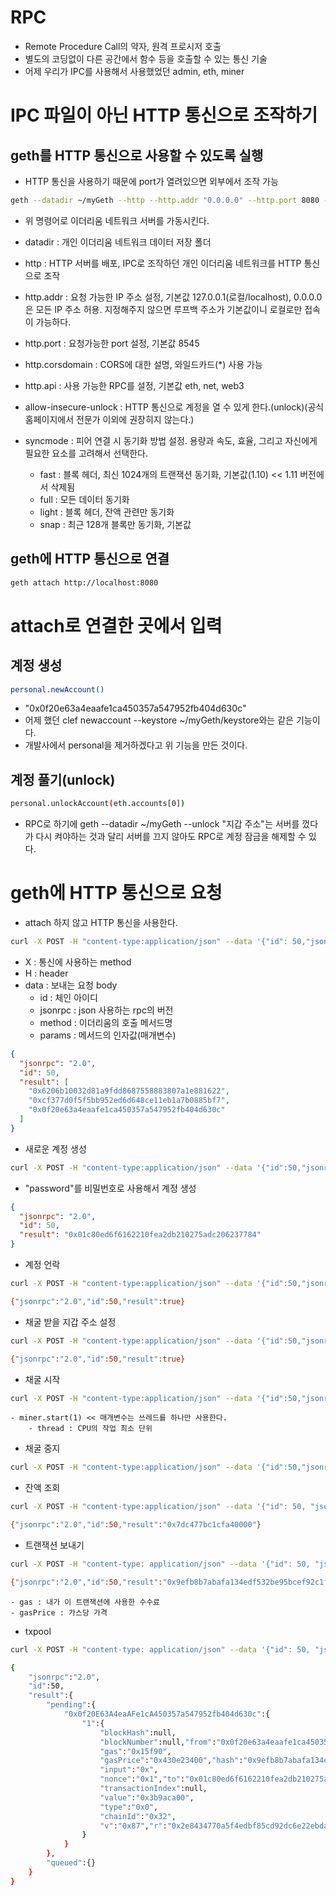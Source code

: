 # RPC

- Remote Procedure Call의 약자, 원격 프로시저 호출
- 별도의 코딩없이 다른 공간에서 함수 등을 호출할 수 있는 통신 기술
- 어제 우리가 IPC를 사용해서 사용했었던 admin, eth, miner

# IPC 파일이 아닌 HTTP 통신으로 조작하기

## geth를 HTTP 통신으로 사용할 수 있도록 실행

- HTTP 통신을 사용하기 때문에 port가 열려있으면 외부에서 조작 가능

```sh
geth --datadir ~/myGeth --http --http.addr "0.0.0.0" --http.port 8080 --http.corsdomain "*" --http.api "admin,miner,txpool,web3,personal,eth,net" --allow-insecure-unlock --syncmode full --networkid 50
```

- 위 명령어로 이더리움 네트워크 서버를 가동시킨다.

- datadir : 개인 이더리움 네트워크 데이터 저장 폴더
- http : HTTP 서버를 배포, IPC로 조작하던 개인 이더리움 네트워크를 HTTP 통신으로 조작
- http.addr : 요청 가능한 IP 주소 설정, 기본값 127.0.0.1(로컬/localhost), 0.0.0.0은 모든 IP 주소 허용. 지정해주지 않으면 루프백 주소가 기본값이니 로컬로만 접속이 가능하다.
- http.port : 요청가능한 port 설정, 기본값 8545
- http.corsdomain : CORS에 대한 설명, 와일드카드(\*) 사용 가능
- http.api : 사용 가능한 RPC를 설정, 기본값 eth, net, web3
- allow-insecure-unlock : HTTP 통신으로 계정을 열 수 있게 한다.(unlock)(공식 홈페이지에서 전문가 이외에 권장히지 않는다.)
- syncmode : 피어 연결 시 동기화 방법 설정. 용량과 속도, 효율, 그리고 자신에게 필요한 요소를 고려해서 선택한다.
  - fast : 블록 헤더, 최신 1024개의 트랜잭션 동기화, 기본값(1.10) << 1.11 버전에서 삭제됨
  - full : 모든 데이터 동기화
  - light : 블록 헤더, 잔액 관련만 동기화
  - snap : 최근 128개 블록만 동기화, 기본값

## geth에 HTTP 통신으로 연결

```sh
geth attach http://localhost:8080
```

# attach로 연결한 곳에서 입력

## 계정 생성

```sh
personal.newAccount()
```

- "0x0f20e63a4eaafe1ca450357a547952fb404d630c"
- 어제 했던 clef newaccount --keystore ~/myGeth/keystore와는 같은 기능이다.
- 개발사에서 personal을 제거하겠다고 위 기능을 만든 것이다.

## 계정 풀기(unlock)

```sh
personal.unlockAccount(eth.accounts[0])
```

- RPC로 하기에 geth --datadir ~/myGeth --unlock "지갑 주소"는 서버를 껐다가 다시 켜야하는 것과 달리 서버를 끄지 않아도 RPC로 계정 잠금을 해제할 수 있다.

# geth에 HTTP 통신으로 요청

- attach 하지 않고 HTTP 통신을 사용한다.

```sh
curl -X POST -H "content-type:application/json" --data '{"id": 50,"jsonrpc":"2.0","method":"eth_accounts","params":[]}' http://localhost:8080
```

- X : 통신에 사용하는 method
- H : header
- data : 보내는 요청 body
  - id : 체인 아이디
  - jsonrpc : json 사용하는 rpc의 버전
  - method : 이더리움의 호출 메서드명
  - params : 메서드의 인자값(매개변수)

```json
{
  "jsonrpc": "2.0",
  "id": 50,
  "result": [
    "0x6206b10032d81a9fdd8687558883807a1e881622",
    "0xcf377d0f5f5bb952ed6d648ce11eb1a7b0885bf7",
    "0x0f20e63a4eaafe1ca450357a547952fb404d630c"
  ]
}
```

- 새로운 계정 생성

```sh
curl -X POST -H "content-type:application/json" --data '{"id":50,"jsonrpc":"2.0","method":"personal_newAccount", "params":["password"]}' http://localhost:8080
```

- "password"를 비밀번호로 사용해서 계정 생성

```json
{
  "jsonrpc": "2.0",
  "id": 50,
  "result": "0x01c80ed6f6162210fea2db210275adc206237784"
}
```

- 계정 언락

```sh
curl -X POST -H "content-type:application/json" --data '{"id":50,"jsonrpc":"2.0","method":"personal_unlockAccount","params":["0x0f20e63a4eaafe1ca450357a547952fb404d630c","12345678910"]}' http://localhost:8080
```

```sh
{"jsonrpc":"2.0","id":50,"result":true}
```

- 채굴 받을 지갑 주소 설정

```sh
curl -X POST -H "content-type:application/json" --data '{"id":50,"jsonrpc":"2.0","method":"miner_setEtherbase","params":["0x0f20e63a4eaafe1ca450357a547952fb404d630c"]}' http://localhost:8080
```

```sh
{"jsonrpc":"2.0","id":50,"result":true}
```

- 채굴 시작

```sh
curl -X POST -H "content-type:application/json" --data '{"id":50,"jsonrpc":"2.0","method":"miner_start","params":[1]}' http://127.0.0.1:8080
```

    - miner.start(1) << 매개변수는 쓰레드를 하나만 사용한다.
        - thread : CPU의 작업 최소 단위

- 채굴 중지

```sh
curl -X POST -H "content-type:application/json" --data '{"id":50,"jsonrpc":"2.0","method":"miner_stop","params":[]}' http://127.0.0.1:8080
```

- 잔액 조회

```sh
curl -X POST -H "content-type:application/json" --data '{"id": 50, "jsonrpc": "2.0", "method": "eth_getBalance", "params": ["0x0f20e63a4eaafe1ca450357a547952fb404d630c", "latest"]}' http://localhost:8080
```

```sh
{"jsonrpc":"2.0","id":50,"result":"0x7dc477bc1cfa40000"}
```

- 트랜잭션 보내기

```sh
curl -X POST -H "content-type: application/json" --data '{"id": 50, "jsonrpc": "2.0", "method": "eth_sendTransaction", "params": [{"from": "0x0f20e63a4eaafe1ca450357a547952fb404d630c", "to": "0x01c80ed6f6162210fea2db210275adc206237784", "value": "0x3B9ACA00", "gas": "0x15f90", "gasPrice":"0x430e23400"}]}' http://localhost:8080
```

```sh
{"jsonrpc":"2.0","id":50,"result":"0x9efb8b7abafa134edf532be95bcef92c1f1159b40be3cca253b4ad758ae3f445"}
```

    - gas : 내가 이 트랜잭션에 사용한 수수료
    - gasPrice : 가스당 가격

- txpool

```sh
curl -X POST -H "content-type: application/json" --data '{"id": 50, "jsonrpc": "2.0", "method": "txpool_content"}' http://127.0.0.1:8080
```

```sh
{
    "jsonrpc":"2.0",
    "id":50,
    "result":{
        "pending":{
            "0x0f20E63A4eaAFe1cA450357a547952fb404d630c":{
                "1":{
                    "blockHash":null,
                    "blockNumber":null,"from":"0x0f20e63a4eaafe1ca450357a547952fb404d630c",
                    "gas":"0x15f90",
                    "gasPrice":"0x430e23400","hash":"0x9efb8b7abafa134edf532be95bcef92c1f1159b40be3cca253b4ad758ae3f445",
                    "input":"0x",
                    "nonce":"0x1","to":"0x01c80ed6f6162210fea2db210275adc206237784",
                    "transactionIndex":null,
                    "value":"0x3b9aca00",
                    "type":"0x0",
                    "chainId":"0x32",
                    "v":"0x87","r":"0x2e8434770a5f4edbf85cd92dc6e22ebdabd22d58b4ccaa96ce8dee3f32875dec","s":"0x34205db5ce90c16640d8b788080230690ca37299f824c52dbc4b72ed0b057c64"
                }
            }
        },
        "queued":{}
    }
}
```
